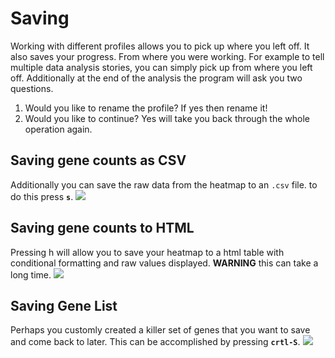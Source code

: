 # Saving
Working with different profiles allows you to pick up where you left off. It also saves your progress. From where you were working. For example to tell multiple data analysis stories, you can simply pick up from where you left off. Additionally at the end of the analysis the program will ask you two questions.

1. Would you like to rename the profile? If yes then rename it!
2. Would you like to continue? Yes will take you back through the whole operation again.

## Saving gene counts as CSV

Additionally you can save the raw data from the heatmap to an `.csv` file. to do this press **`s`**.
![][image1]


## Saving gene counts to HTML

Pressing h will allow you to save your heatmap to a html table with conditional formatting and raw values displayed. **WARNING** this can take a long time.
![][image2]

## Saving Gene List
Perhaps you customly created a killer set of genes that you want to save and come back to later. This can be accomplished by pressing **`crtl-S`**.
![][image3]

[image1]: ../howToGifs/25_saveCsv.gif
[image2]: ../howToGifs/26_saveHtml.gif
[image3]: ../howToGifs/27_specialGeneSaver.gif

